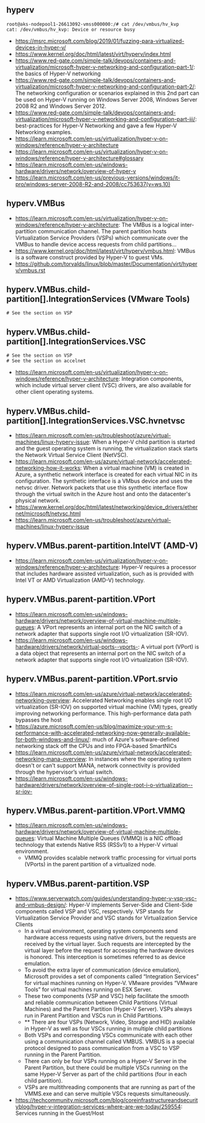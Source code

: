 ## hyperv

```
root@aks-nodepool1-26613092-vmss000000:/# cat /dev/vmbus/hv_kvp
cat: /dev/vmbus/hv_kvp: Device or resource busy
```

- https://msrc.microsoft.com/blog/2019/01/fuzzing-para-virtualized-devices-in-hyper-v/
- https://www.kernel.org/doc/html/latest/virt/hyperv/index.html
- https://www.red-gate.com/simple-talk/devops/containers-and-virtualization/microsoft-hyper-v-networking-and-configuration-part-1/: the basics of Hyper-V networking
- https://www.red-gate.com/simple-talk/devops/containers-and-virtualization/microsoft-hyper-v-networking-and-configuration-part-2/: The networking configuration or scenarios explained in this 2nd part can be used on Hyper-V running on Windows Server 2008, Windows Server 2008 R2 and Windows Server 2012.
- https://www.red-gate.com/simple-talk/devops/containers-and-virtualization/microsoft-hyper-v-networking-and-configuration-part-iii/: best-practices for Hyper-V Networking and gave a few Hyper-V Networking examples.
- https://learn.microsoft.com/en-us/virtualization/hyper-v-on-windows/reference/hyper-v-architecture
- https://learn.microsoft.com/en-us/virtualization/hyper-v-on-windows/reference/hyper-v-architecture#glossary
- https://learn.microsoft.com/en-us/windows-hardware/drivers/network/overview-of-hyper-v
- https://learn.microsoft.com/en-us/previous-versions/windows/it-pro/windows-server-2008-R2-and-2008/cc753637(v=ws.10)

## hyperv.VMBus

- https://learn.microsoft.com/en-us/virtualization/hyper-v-on-windows/reference/hyper-v-architecture: The VMBus is a logical inter-partition communication channel. The parent partition hosts Virtualization Service Providers (VSPs) which communicate over the VMBus to handle device access requests from child partitions...
- https://www.kernel.org/doc/html/latest/virt/hyperv/vmbus.html: VMBus is a software construct provided by Hyper-V to guest VMs. 
- https://github.com/torvalds/linux/blob/master/Documentation/virt/hyperv/vmbus.rst


## hyperv.VMBus.child-partition[].IntegrationServices (VMware Tools)

```
# See the section on VSP
```

## hyperv.VMBus.child-partition[].IntegrationServices.VSC

```
# See the section on VSP
# See the section on accelnet
```

- https://learn.microsoft.com/en-us/virtualization/hyper-v-on-windows/reference/hyper-v-architecture: Integration components, which include virtual server client (VSC) drivers, are also available for other client operating systems.

## hyperv.VMBus.child-partition[].IntegrationServices.VSC.hvnetvsc

- https://learn.microsoft.com/en-us/troubleshoot/azure/virtual-machines/linux-hyperv-issue: When a Hyper-V child partition is started and the guest operating system is running, the virtualization stack starts the Network Virtual Service Client (NetVSC).
- https://learn.microsoft.com/en-us/azure/virtual-network/accelerated-networking-how-it-works: When a virtual machine (VM) is created in Azure, a synthetic network interface is created for each virtual NIC in its configuration. The synthetic interface is a VMbus device and uses the netvsc driver. Network packets that use this synthetic interface flow through the virtual switch in the Azure host and onto the datacenter's physical network.
- https://www.kernel.org/doc/html/latest/networking/device_drivers/ethernet/microsoft/netvsc.html
- https://learn.microsoft.com/en-us/troubleshoot/azure/virtual-machines/linux-hyperv-issue

## hyperv.VMBus.parent-partition.IntelVT (AMD-V)

- https://learn.microsoft.com/en-us/virtualization/hyper-v-on-windows/reference/hyper-v-architecture: Hyper-V requires a processor that includes hardware assisted virtualization, such as is provided with Intel VT or AMD Virtualization (AMD-V) technology.

## hyperv.VMBus.parent-partition.VPort

- https://learn.microsoft.com/en-us/windows-hardware/drivers/network/overview-of-virtual-machine-multiple-queues: A VPort represents an internal port on the NIC switch of a network adapter that supports single root I/O virtualization (SR-IOV).
- https://learn.microsoft.com/en-us/windows-hardware/drivers/network/virtual-ports--vports-: A virtual port (VPort) is a data object that represents an internal port on the NIC switch of a network adapter that supports single root I/O virtualization (SR-IOV).

## hyperv.VMBus.parent-partition.VPort.srvio

- https://learn.microsoft.com/en-us/azure/virtual-network/accelerated-networking-overview: Accelerated Networking enables single root I/O virtualization (SR-IOV) on supported virtual machine (VM) types, greatly improving networking performance. This high-performance data path bypasses the host
- https://azure.microsoft.com/en-us/blog/maximize-your-vm-s-performance-with-accelerated-networking-now-generally-available-for-both-windows-and-linux/: much of Azure's software-defined networking stack off the CPUs and into FPGA-based SmartNICs
- https://learn.microsoft.com/en-us/azure/virtual-network/accelerated-networking-mana-overview: In instances where the operating system doesn't or can't support MANA, network connectivity is provided through the hypervisor’s virtual switch.
- https://learn.microsoft.com/en-us/windows-hardware/drivers/network/overview-of-single-root-i-o-virtualization--sr-iov-

## hyperv.VMBus.parent-partition.VPort.VMMQ
- https://learn.microsoft.com/en-us/windows-hardware/drivers/network/overview-of-virtual-machine-multiple-queues: Virtual Machine Multiple Queues (VMMQ) is a NIC offload technology that extends Native RSS (RSSv1) to a Hyper-V virtual environment. 
  - VMMQ provides scalable network traffic processing for virtual ports (VPorts) in the parent partition of a virtualized node.
    
## hyperv.VMBus.parent-partition.VSP

- https://www.serverwatch.com/guides/understanding-hyper-v-vsp-vsc-and-vmbus-design/: Hyper-V implements Server-Side and Client-Side components called VSP and VSC, respectively. VSP stands for Virtualization Service Provider and VSC stands for Virtualization Service Clients
  - In a virtual environment, operating system components send hardware access requests using native drivers, but the requests are received by the virtual layer. Such requests are intercepted by the virtual layer before the request for accessing the hardware devices is honored. This interception is sometimes referred to as device emulation.
  - To avoid the extra layer of communication (device emulation), Microsoft provides a set of components called “Integration Services” for virtual machines running on Hyper-V. VMware provides “VMware Tools” for virtual machines running on ESX Server.
  - These two components (VSP and VSC) help facilitate the smooth and reliable communication between Child Partitions (Virtual Machines) and the Parent Partition (Hyper-V Server). VSPs always run in Parent Partition and VSCs run in Child Partitions.
  - ** There are four VSPs (Network, Video, Storage and HID) available in Hyper-V as well as four VSCs running in multiple child partitions
  - Both VSPs and corresponding VSCs communicate with each other using a communication channel called VMBUS. VMBUS is a special protocol designed to pass communication from a VSC to VSP running in the Parent Partition.
  - There can only be four VSPs running on a Hyper-V Server in the Parent Partition, but there could be multiple VSCs running on the same Hyper-V Server as part of the child partitions (four in each child partition).
  - VSPs are multithreading components that are running as part of the VMMS.exe and can serve multiple VSCs requests simultaneously.
- https://techcommunity.microsoft.com/blog/coreinfrastructureandsecurityblog/hyper-v-integration-services-where-are-we-today/259554: Services running in the Guest/Host
